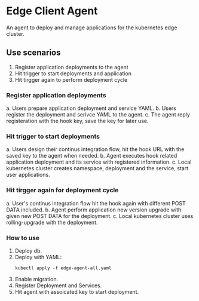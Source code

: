 Edge Client Agent
=================
An agent to deploy and manage applications for the kubernetes edge cluster.

## Use scenarios
1. Register application deployments to the agent
2. Hit trigger to start deployments and application
3. Hit tirgger again to perform deployment cycle

### Register application deployments
a. Users prepare application deployment and service YAML.
b. Users register the deployment and serivce YAML to the agent.
c. The agent reply registeration with the hook key, save the key for later use.

### Hit trigger to start deployments
a. Users design their continus integration flow, hit the hook URL with the saved key to the agent when needed.
b. Agent executes hook related application deployment and its service with registered information.
c. Local kubernetes cluster creates namespace, deployment and the service, start user applications.

### Hit tirgger again for deployment cycle
a. User's continus integration flow hit the hook again with different POST DATA included.
b. Agent perform application new version upgrade with given new POST DATA for the deployment.
c. Local kubernetes cluster uses rolling-upgrade with the deployment.

### How to use

1. Deploy db.
2. Deploy with YAML:
   ```=shell
   kubectl apply -f edge-agent-all.yaml
   ```
3. Enable migration.
4. Register Deployment and Services.
5. Hit agent with assoicated key to start deployment.